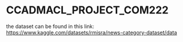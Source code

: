 # CCADMACL_PROJECT_COM222

the dataset can be found in this link:
https://www.kaggle.com/datasets/rmisra/news-category-dataset/data
